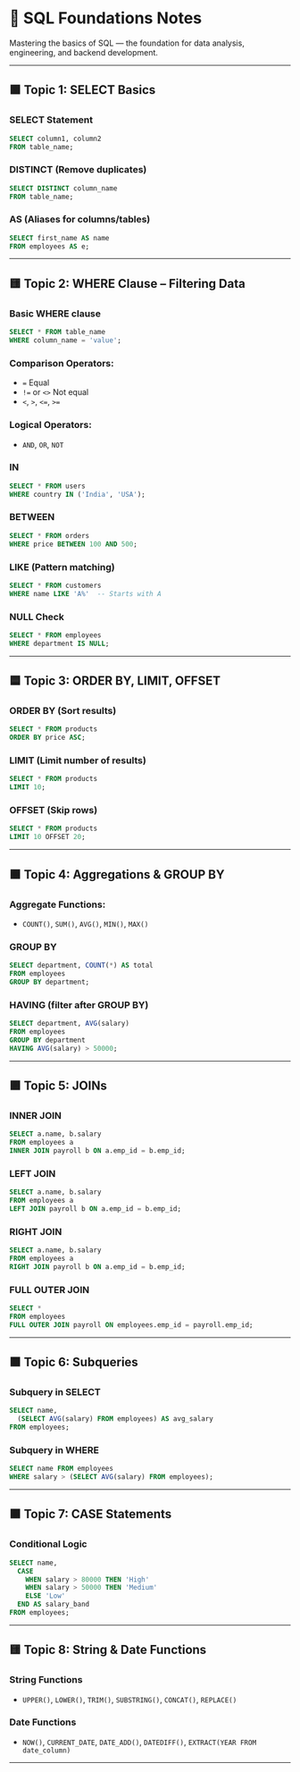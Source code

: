 # 📘 SQL Foundations Notes

Mastering the basics of SQL — the foundation for data analysis, engineering, and backend development.

---

## 🟩 Topic 1: SELECT Basics

### SELECT Statement
```sql
SELECT column1, column2
FROM table_name;
```

### DISTINCT (Remove duplicates)
```sql
SELECT DISTINCT column_name
FROM table_name;
```

### AS (Aliases for columns/tables)
```sql
SELECT first_name AS name
FROM employees AS e;
```

---

## 🟨 Topic 2: WHERE Clause – Filtering Data

### Basic WHERE clause
```sql
SELECT * FROM table_name
WHERE column_name = 'value';
```

### Comparison Operators:
- `=` Equal
- `!=` or `<>` Not equal
- `<`, `>`, `<=`, `>=`

### Logical Operators:
- `AND`, `OR`, `NOT`

### IN
```sql
SELECT * FROM users
WHERE country IN ('India', 'USA');
```

### BETWEEN
```sql
SELECT * FROM orders
WHERE price BETWEEN 100 AND 500;
```

### LIKE (Pattern matching)
```sql
SELECT * FROM customers
WHERE name LIKE 'A%'  -- Starts with A
```

### NULL Check
```sql
SELECT * FROM employees
WHERE department IS NULL;
```

---

## 🟦 Topic 3: ORDER BY, LIMIT, OFFSET

### ORDER BY (Sort results)
```sql
SELECT * FROM products
ORDER BY price ASC;
```

### LIMIT (Limit number of results)
```sql
SELECT * FROM products
LIMIT 10;
```

### OFFSET (Skip rows)
```sql
SELECT * FROM products
LIMIT 10 OFFSET 20;
```

---

## 🟫 Topic 4: Aggregations & GROUP BY

### Aggregate Functions:
- `COUNT()`, `SUM()`, `AVG()`, `MIN()`, `MAX()`

### GROUP BY
```sql
SELECT department, COUNT(*) AS total
FROM employees
GROUP BY department;
```

### HAVING (filter after GROUP BY)
```sql
SELECT department, AVG(salary)
FROM employees
GROUP BY department
HAVING AVG(salary) > 50000;
```

---

## 🟪 Topic 5: JOINs

### INNER JOIN
```sql
SELECT a.name, b.salary
FROM employees a
INNER JOIN payroll b ON a.emp_id = b.emp_id;
```

### LEFT JOIN
```sql
SELECT a.name, b.salary
FROM employees a
LEFT JOIN payroll b ON a.emp_id = b.emp_id;
```

### RIGHT JOIN
```sql
SELECT a.name, b.salary
FROM employees a
RIGHT JOIN payroll b ON a.emp_id = b.emp_id;
```

### FULL OUTER JOIN
```sql
SELECT *
FROM employees
FULL OUTER JOIN payroll ON employees.emp_id = payroll.emp_id;
```

---

## 🟧 Topic 6: Subqueries

### Subquery in SELECT
```sql
SELECT name,
  (SELECT AVG(salary) FROM employees) AS avg_salary
FROM employees;
```

### Subquery in WHERE
```sql
SELECT name FROM employees
WHERE salary > (SELECT AVG(salary) FROM employees);
```

---

## 🟫 Topic 7: CASE Statements

### Conditional Logic
```sql
SELECT name,
  CASE
    WHEN salary > 80000 THEN 'High'
    WHEN salary > 50000 THEN 'Medium'
    ELSE 'Low'
  END AS salary_band
FROM employees;
```

---

## 🟨 Topic 8: String & Date Functions

### String Functions
- `UPPER()`, `LOWER()`, `TRIM()`, `SUBSTRING()`, `CONCAT()`, `REPLACE()`

### Date Functions
- `NOW()`, `CURRENT_DATE`, `DATE_ADD()`, `DATEDIFF()`, `EXTRACT(YEAR FROM date_column)`

---
